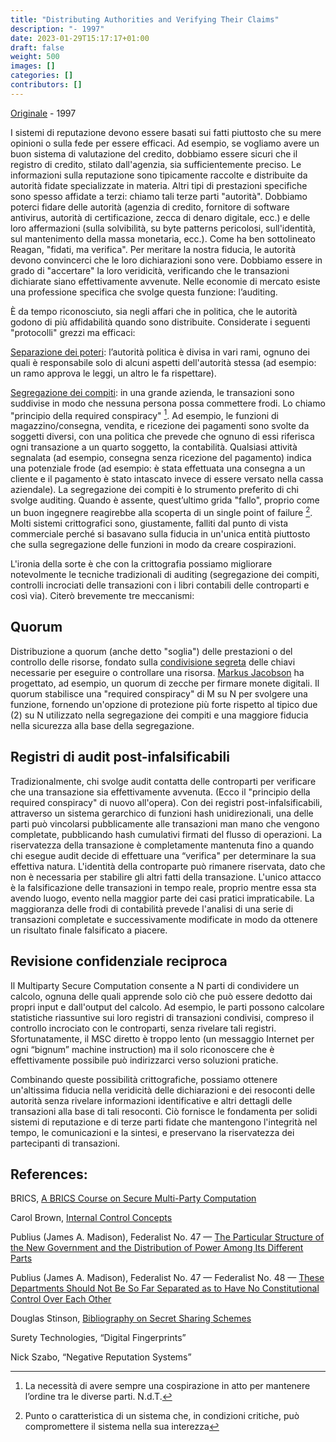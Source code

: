 ```yaml
---
title: "Distributing Authorities and Verifying Their Claims"
description: "- 1997"
date: 2023-01-29T15:17:17+01:00
draft: false
weight: 500
images: []
categories: []
contributors: []
---
```


[Originale](https://web.archive.org/web/20011102030812/http://szabo.best.vwh.net:80/authorities.html) - 1997

I sistemi di reputazione devono essere basati sui fatti piuttosto che su mere opinioni o sulla fede per essere efficaci. Ad esempio, se vogliamo avere un buon sistema di valutazione del credito, dobbiamo essere sicuri che il registro di credito, stilato dall'agenzia, sia sufficientemente preciso. Le informazioni sulla reputazione sono tipicamente raccolte e distribuite da autorità fidate specializzate in materia. Altri tipi di prestazioni specifiche sono spesso affidate a terzi: chiamo tali terze parti "autorità". Dobbiamo poterci fidare delle autorità (agenzia di credito, fornitore di software antivirus, autorità di certificazione, zecca di denaro digitale, ecc.) e delle loro affermazioni (sulla solvibilità, su byte patterns pericolosi, sull'identità, sul mantenimento della massa monetaria, ecc.). Come ha ben sottolineato Reagan, "fidati, ma verifica". Per meritare la nostra fiducia, le autorità devono convincerci che le loro dichiarazioni sono vere. Dobbiamo essere in grado di "accertare" la loro veridicità, verificando che le transazioni dichiarate siano effettivamente avvenute. Nelle economie di mercato esiste una professione specifica che svolge questa funzione: l’auditing.

È da tempo riconosciuto, sia negli affari che in politica, che le autorità godono di più affidabilità quando sono distribuite. Considerate i seguenti "protocolli" grezzi ma efficaci:

[Separazione dei poteri](https://avalon.law.yale.edu/18th_century/fed47.asp): l’autorità politica è divisa in vari rami, ognuno dei quali è responsabile solo di alcuni aspetti dell'autorità stessa (ad esempio: un ramo approva le leggi, un altro le fa rispettare).

[Segregazione dei compiti](https://web.archive.org/web/19990427063637/http://www.bus.orst.edu/faculty/brownc/lectures/controls/control1.htm): in una grande azienda, le transazioni sono suddivise in modo che nessuna persona possa commettere frodi. Lo chiamo "principio della required conspiracy" [^1]. Ad esempio, le funzioni di magazzino/consegna, vendita, e ricezione dei pagamenti sono svolte da soggetti diversi, con una politica che prevede che ognuno di essi riferisca ogni transazione a un quarto soggetto, la contabilità. Qualsiasi attività segnalata (ad esempio, consegna senza ricezione del pagamento) indica una potenziale frode (ad esempio: è stata effettuata una consegna a un cliente e il pagamento è stato intascato invece di essere versato nella cassa aziendale). La segregazione dei compiti è lo strumento preferito di chi svolge auditing. Quando è assente, quest’ultimo grida "fallo", proprio come un buon ingegnere reagirebbe alla scoperta di un single point of failure [^2]. Molti sistemi crittografici sono, giustamente, falliti dal punto di vista commerciale perché si basavano sulla fiducia in un'unica entità piuttosto che sulla segregazione delle funzioni in modo da creare cospirazioni.

L'ironia della sorte è che con la crittografia possiamo migliorare notevolmente le tecniche tradizionali di auditing (segregazione dei compiti, controlli incrociati delle transazioni con i libri contabili delle controparti e così via). Citerò brevemente tre meccanismi:

## Quorum

Distribuzione a quorum (anche detto "soglia") delle prestazioni o del controllo delle risorse, fondato sulla [condivisione segreta](https://web.archive.org/web/19990423083549/http://cacr.math.uwaterloo.ca/%7Edstinson/ssbib.html) delle chiavi necessarie per eseguire o controllare una risorsa. [Markus Jacobson](https://web.archive.org/web/20120113024315/http://cseweb.ucsd.edu/users/markus/) ha progettato, ad esempio, un quorum di zecche per firmare monete digitali. Il quorum stabilisce una "required conspiracy" di M su N per svolgere una funzione, fornendo un'opzione di protezione più forte rispetto al tipico due (2) su N utilizzato nella segregazione dei compiti e una maggiore fiducia nella sicurezza alla base della segregazione.

## Registri di audit post-infalsificabili

Tradizionalmente, chi svolge audit contatta delle controparti per verificare che una transazione sia effettivamente avvenuta. (Ecco il "principio della required conspiracy" di nuovo all'opera). Con dei registri post-infalsificabili, attraverso un sistema gerarchico di funzioni hash unidirezionali, una delle parti può vincolarsi pubblicamente alle transazioni man mano che vengono completate, pubblicando hash cumulativi firmati del flusso di operazioni. La riservatezza della transazione è completamente mantenuta fino a quando chi esegue audit decide di effettuare una “verifica" per determinare la sua effettiva natura. L'identità della controparte può rimanere riservata, dato che non è necessaria per stabilire gli altri fatti della transazione. L'unico attacco è la falsificazione delle transazioni in tempo reale, proprio mentre essa sta avendo luogo, evento nella maggior parte dei casi pratici impraticabile. La maggioranza delle frodi di contabilità prevede l'analisi di una serie di transazioni completate e successivamente modificate in modo da ottenere un risultato finale falsificato a piacere.

## Revisione confidenziale reciproca

Il Multiparty Secure Computation consente a N parti di condividere un calcolo, ognuna delle quali apprende solo ciò che può essere dedotto dai propri input e dall'output del calcolo. Ad esempio, le parti possono calcolare statistiche riassuntive sui loro registri di transazioni condivisi, compreso il controllo incrociato con le controparti, senza rivelare tali registri. Sfortunatamente, il MSC diretto è troppo lento (un messaggio Internet per ogni “bignum” machine instruction) ma il solo riconoscere che è effettivamente possibile può indirizzarci verso soluzioni pratiche.

Combinando queste possibilità crittografiche, possiamo ottenere un'altissima fiducia nella veridicità delle dichiarazioni e dei resoconti delle autorità senza rivelare informazioni identificative e altri dettagli delle transazioni alla base di tali resoconti. Ciò fornisce le fondamenta per solidi sistemi di reputazione e di terze parti fidate che mantengono l'integrità nel tempo, le comunicazioni e la sintesi, e preservano la riservatezza dei partecipanti di transazioni.

## References:

BRICS, [A BRICS Course on Secure Multi-Party Computation](https://web.archive.org/web/20031013005246/http://www.brics.aau.dk/BRICS/Activities/95/SecMultComp/index.html)

Carol Brown, [Internal Control Concepts](https://web.archive.org/web/19970808205719/http://www.bus.orst.edu/faculty/brownc/lectures/controls/control1.htm)

Publius (James A. Madison), Federalist No. 47 — [The Particular Structure of the New Government and the Distribution of Power Among Its Different Parts](https://avalon.law.yale.edu/18th_century/fed47.asp)

Publius (James A. Madison), Federalist No. 47 — Federalist No. 48 — [These Departments Should Not Be So Far Separated as to Have No Constitutional Control Over Each Other](https://avalon.law.yale.edu/18th_century/fed48.asps)

Douglas Stinson, [Bibliography on Secret Sharing Schemes](https://web.archive.org/web/19990423083549/http://cacr.math.uwaterloo.ca/%7Edstinson/ssbib.html)

Surety Technologies, “Digital Fingerprints”

Nick Szabo, “Negative Reputation Systems”


[^1]: La necessità di avere sempre una cospirazione in atto per mantenere l’ordine tra le diverse parti. N.d.T.
[^2]: Punto o caratteristica di un sistema  che, in condizioni critiche, può compromettere il sistema nella sua interezza
